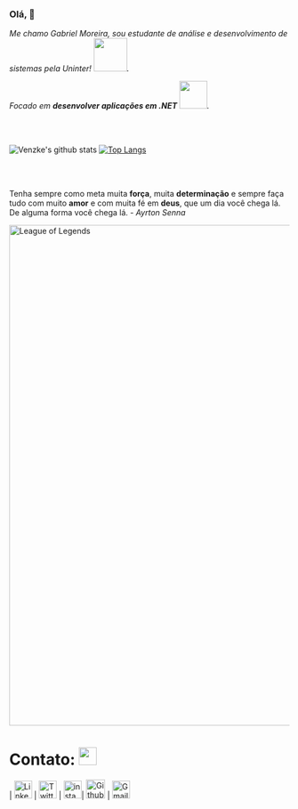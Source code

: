 ### Olá, 👋

<p>
  <em>
    Me chamo Gabriel Moreira, sou estudante de análise e desenvolvimento de sistemas pela Uninter! <img src="https://github.com/Venzke/venzke/blob/master/heart_sonic.gif" width="60px">.  
    
    
   Focado em <b>desenvolver aplicações em .NET</b> <img src="https://github.com/Venzke/venzke/blob/master/note_sonic.gif" width="50px">.
  </em>  
</p>


<br>

<br>


![Venzke's github stats](https://github-readme-stats.vercel.app/api?username=Venzke&show_icons=true)
[![Top Langs](https://github-readme-stats.vercel.app/api/top-langs/?username=Venzke&layout=compact)](https://github.com/anuraghazra/github-readme-stats)

<br>

<br>

Tenha sempre como meta muita **força**, muita **determinação** e sempre faça tudo com muito **amor** e com muita fé em **deus**, que um dia você chega lá. De alguma forma você chega lá. - *Ayrton Senna*
<br>

<img src="https://github.com/Venzke/venzke/blob/master/lol.gif" alt="League of Legends" width="900">

# Contato: <img src="https://github.com/TheDudeThatCode/TheDudeThatCode/blob/master/Assets/Handshake.gif" height="32px">



| [<img src="https://github.com/TheDudeThatCode/TheDudeThatCode/blob/master/Assets/Linkedin.svg" alt="Linkedin Logo" width="32">](https://www.linkedin.com/in/gabriel-mcm/) | [<img src="https://github.com/TheDudeThatCode/TheDudeThatCode/blob/master/Assets/Twitter.svg" alt="Twitter Logo" width="32">](https://twitter.com/venzk3) | [<img src="https://github.com/TheDudeThatCode/TheDudeThatCode/blob/master/Assets/Instagram.svg" alt="instagram logo" width="32">](https://www.instagram.com/gmor3ira/)| [<img src="https://cdn.svgporn.com/logos/github-icon.svg" alt="Github logo" width="34">](https://github.com/Venzke) | [<img 
src="https://github.com/TheDudeThatCode/TheDudeThatCode/blob/master/Assets/Gmail.svg" alt="Gmail logo" height="32">](mailto:gabrielc.moreira97@gmail.com)


